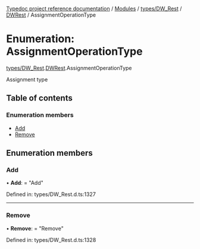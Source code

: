 [Typedoc project reference documentation](../README.md) / [Modules](../modules.md) / [types/DW_Rest](../modules/types_dw_rest.md) / [DWRest](../modules/types_dw_rest.dwrest.md) / AssignmentOperationType

# Enumeration: AssignmentOperationType

[types/DW_Rest](../modules/types_dw_rest.md).[DWRest](../modules/types_dw_rest.dwrest.md).AssignmentOperationType

Assignment type

## Table of contents

### Enumeration members

- [Add](types_dw_rest.dwrest.assignmentoperationtype.md#add)
- [Remove](types_dw_rest.dwrest.assignmentoperationtype.md#remove)

## Enumeration members

### Add

• **Add**: = "Add"

Defined in: types/DW_Rest.d.ts:1327

___

### Remove

• **Remove**: = "Remove"

Defined in: types/DW_Rest.d.ts:1328
